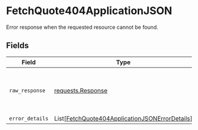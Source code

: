 # FetchQuote404ApplicationJSON

Error response when the requested resource cannot be found.


## Fields

| Field                                                                                                             | Type                                                                                                              | Required                                                                                                          | Description                                                                                                       |
| ----------------------------------------------------------------------------------------------------------------- | ----------------------------------------------------------------------------------------------------------------- | ----------------------------------------------------------------------------------------------------------------- | ----------------------------------------------------------------------------------------------------------------- |
| `raw_response`                                                                                                    | [requests.Response](https://requests.readthedocs.io/en/latest/api/#requests.Response)                             | :heavy_minus_sign:                                                                                                | Raw HTTP response; suitable for custom response parsing                                                           |
| `error_details`                                                                                                   | List[[FetchQuote404ApplicationJSONErrorDetails](../../models/errors/fetchquote404applicationjsonerrordetails.md)] | :heavy_minus_sign:                                                                                                | N/A                                                                                                               |